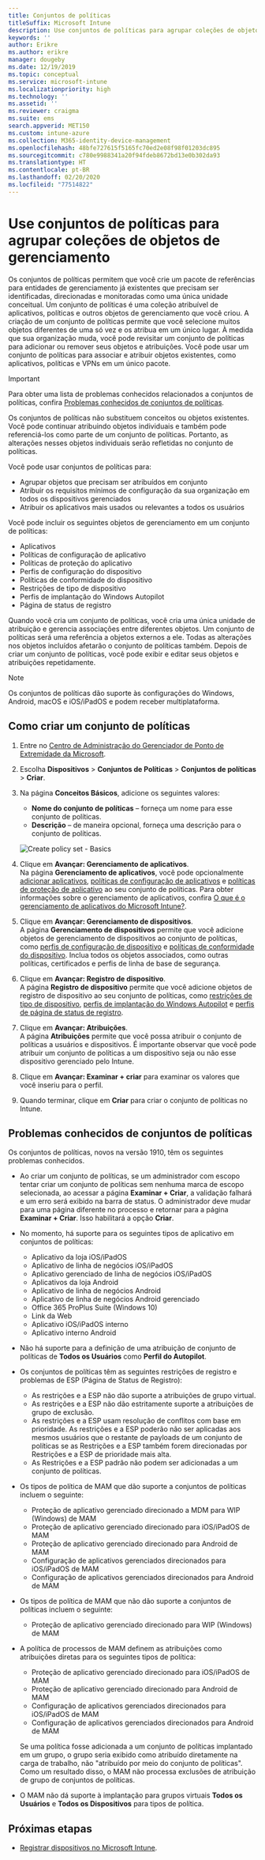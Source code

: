 ```yaml
---
title: Conjuntos de políticas
titleSuffix: Microsoft Intune
description: Use conjuntos de políticas para agrupar coleções de objetos de gerenciamento no Microsoft Intune.
keywords: ''
author: Erikre
ms.author: erikre
manager: dougeby
ms.date: 12/19/2019
ms.topic: conceptual
ms.service: microsoft-intune
ms.localizationpriority: high
ms.technology: ''
ms.assetid: ''
ms.reviewer: craigma
ms.suite: ems
search.appverid: MET150
ms.custom: intune-azure
ms.collection: M365-identity-device-management
ms.openlocfilehash: 48bfe727615f5165fc70ed2e08f98f01203dc895
ms.sourcegitcommit: c780e9988341a20f94fdeb8672bd13e0b302da93
ms.translationtype: HT
ms.contentlocale: pt-BR
ms.lasthandoff: 02/20/2020
ms.locfileid: "77514822"
---
```

# <a name="use-policy-sets-to-group-collections-of-management-objects"></a>Use conjuntos de políticas para agrupar coleções de objetos de gerenciamento

Os conjuntos de políticas permitem que você crie um pacote de referências para entidades de gerenciamento já existentes que precisam ser identificadas, direcionadas e monitoradas como uma única unidade conceitual. Um conjunto de políticas é uma coleção atribuível de aplicativos, políticas e outros objetos de gerenciamento que você criou. A criação de um conjunto de políticas permite que você selecione muitos objetos diferentes de uma só vez e os atribua em um único lugar. À medida que sua organização muda, você pode revisitar um conjunto de políticas para adicionar ou remover seus objetos e atribuições. Você pode usar um conjunto de políticas para associar e atribuir objetos existentes, como aplicativos, políticas e VPNs em um único pacote. 

> [!IMPORTANT]
> Para obter uma lista de problemas conhecidos relacionados a conjuntos de políticas, confira [Problemas conhecidos de conjuntos de políticas](~/fundamentals/policy-sets.md#policy-sets-known-issues).

Os conjuntos de políticas não substituem conceitos ou objetos existentes. Você pode continuar atribuindo objetos individuais e também pode referenciá-los como parte de um conjunto de políticas. Portanto, as alterações nesses objetos individuais serão refletidas no conjunto de políticas. 

Você pode usar conjuntos de políticas para:

- Agrupar objetos que precisam ser atribuídos em conjunto
- Atribuir os requisitos mínimos de configuração da sua organização em todos os dispositivos gerenciados
- Atribuir os aplicativos mais usados ou relevantes a todos os usuários

Você pode incluir os seguintes objetos de gerenciamento em um conjunto de políticas:
- Aplicativos
- Políticas de configuração de aplicativo
- Políticas de proteção do aplicativo
- Perfis de configuração do dispositivo
- Políticas de conformidade do dispositivo
- Restrições de tipo de dispositivo
- Perfis de implantação do Windows Autopilot
- Página de status de registro

Quando você cria um conjunto de políticas, você cria uma única unidade de atribuição e gerencia associações entre diferentes objetos. Um conjunto de políticas será uma referência a objetos externos a ele. Todas as alterações nos objetos incluídos afetarão o conjunto de políticas também. Depois de criar um conjunto de políticas, você pode exibir e editar seus objetos e atribuições repetidamente. 

> [!NOTE]
> Os conjuntos de políticas dão suporte às configurações do Windows, Android, macOS e iOS/iPadOS e podem receber multiplataforma.

## <a name="how-to-create-a-policy-set"></a>Como criar um conjunto de políticas

1. Entre no [Centro de Administração do Gerenciador de Ponto de Extremidade da Microsoft](https://go.microsoft.com/fwlink/?linkid=2109431).
2. Escolha **Dispositivos** > **Conjuntos de Políticas** > **Conjuntos de políticas** > **Criar**.
3. Na página **Conceitos Básicos**, adicione os seguintes valores:
    - **Nome do conjunto de políticas** – forneça um nome para esse conjunto de políticas.
    - **Descrição** – de maneira opcional, forneça uma descrição para o conjunto de políticas.
   <p>
   <img alt="Create policy set - Basics" src="~/fundamentals/media/policy-sets/policy-sets-01.png">

4. Clique em **Avançar: Gerenciamento de aplicativos**.<br>
   Na página **Gerenciamento de aplicativos**, você pode opcionalmente [adicionar aplicativos](~/apps/apps-add.md), [políticas de configuração de aplicativos](~/apps/app-configuration-policies-overview.md) e [políticas de proteção de aplicativo](~/apps/app-protection-policy.md) ao seu conjunto de políticas. Para obter informações sobre o gerenciamento de aplicativos, confira [O que é o gerenciamento de aplicativos do Microsoft Intune?](~/apps/app-management.md). 
5. Clique em **Avançar: Gerenciamento de dispositivos**.<br>
   A página **Gerenciamento de dispositivos** permite que você adicione objetos de gerenciamento de dispositivos ao conjunto de políticas, como [perfis de configuração de dispositivo](~/configuration/device-profiles.md) e [políticas de conformidade do dispositivo](~/protect/device-compliance-get-started.md). Inclua todos os objetos associados, como outras políticas, certificados e perfis de linha de base de segurança.
6. Clique em **Avançar: Registro de dispositivo**.<br>
   A página **Registro de dispositivo** permite que você adicione objetos de registro de dispositivo ao seu conjunto de políticas, como [restrições de tipo de dispositivo](~/enrollment/enrollment-restrictions-set.md), [perfis de implantação do Windows Autopilot](~/enrollment/enrollment-autopilot.md) e [perfis de página de status de registro](~/enrollment/windows-enrollment-status.md).
7. Clique em **Avançar: Atribuições**.<br>
   A página **Atribuições** permite que você possa atribuir o conjunto de políticas a usuários e dispositivos. É importante observar que você pode atribuir um conjunto de políticas a um dispositivo seja ou não esse dispositivo gerenciado pelo Intune.
8. Clique em **Avançar: Examinar + criar** para examinar os valores que você inseriu para o perfil.
9. Quando terminar, clique em **Criar** para criar o conjunto de políticas no Intune. 

## <a name="policy-sets-known-issues"></a>Problemas conhecidos de conjuntos de políticas

Os conjuntos de políticas, novos na versão 1910, têm os seguintes problemas conhecidos.

- Ao criar um conjunto de políticas, se um administrador com escopo tentar criar um conjunto de políticas sem nenhuma marca de escopo selecionada, ao acessar a página **Examinar + Criar**, a validação falhará e um erro será exibido na barra de status. O administrador deve mudar para uma página diferente no processo e retornar para a página **Examinar + Criar**. Isso habilitará a opção **Criar**.  
 
- No momento, há suporte para os seguintes tipos de aplicativo em conjuntos de políticas:
    - Aplicativo da loja iOS/iPadOS
    - Aplicativo de linha de negócios iOS/iPadOS
    - Aplicativo gerenciado de linha de negócios iOS/iPadOS
    - Aplicativos da loja Android
    - Aplicativo de linha de negócios Android
    - Aplicativo de linha de negócios Android gerenciado
    - Office 365 ProPlus Suite (Windows 10)
    - Link da Web
    - Aplicativo iOS/iPadOS interno
    - Aplicativo interno Android

- Não há suporte para a definição de uma atribuição de conjunto de políticas de **Todos os Usuários** como **Perfil do Autopilot**.

- Os conjuntos de políticas têm as seguintes restrições de registro e problemas de ESP (Página de Status de Registro):
    - As restrições e a ESP não dão suporte a atribuições de grupo virtual.
    - As restrições e a ESP não dão estritamente suporte a atribuições de grupo de exclusão. 
    - As restrições e a ESP usam resolução de conflitos com base em prioridade. As restrições e a ESP poderão não ser aplicadas aos mesmos usuários que o restante de payloads de um conjunto de políticas se as Restrições e a ESP também forem direcionadas por Restrições e a ESP de prioridade mais alta.
    - As Restrições e a ESP padrão não podem ser adicionadas a um conjunto de políticas.

- Os tipos de política de MAM que dão suporte a conjuntos de políticas incluem o seguinte: 
    - Proteção de aplicativo gerenciado direcionado a MDM para WIP (Windows) de MAM 
    - Proteção de aplicativo gerenciado direcionado para iOS/iPadOS de MAM
    - Proteção de aplicativo gerenciado direcionado para Android de MAM
    - Configuração de aplicativos gerenciados direcionados para iOS/iPadOS de MAM
    - Configuração de aplicativos gerenciados direcionados para Android de MAM

- Os tipos de política de MAM que não dão suporte a conjuntos de políticas incluem o seguinte: 
    - Proteção de aplicativo gerenciado direcionado para WIP (Windows) de MAM

- A política de processos de MAM definem as atribuições como atribuições diretas para os seguintes tipos de política:
    - Proteção de aplicativo gerenciado direcionado para iOS/iPadOS de MAM
    - Proteção de aplicativo gerenciado direcionado para Android de MAM
    - Configuração de aplicativos gerenciados direcionados para iOS/iPadOS de MAM
    - Configuração de aplicativos gerenciados direcionados para Android de MAM

    Se uma política fosse adicionada a um conjunto de políticas implantado em um grupo, o grupo seria exibido como atribuído diretamente na carga de trabalho, não "atribuído por meio do conjunto de políticas". Como um resultado disso, o MAM não processa exclusões de atribuição de grupo de conjuntos de políticas.

- O MAM não dá suporte à implantação para grupos virtuais **Todos os Usuários** e **Todos os Dispositivos** para tipos de política.

## <a name="next-steps"></a>Próximas etapas

- [Registrar dispositivos no Microsoft Intune](~/enrollment/index.yml).